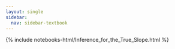 ```yaml
---
layout: single
sidebar:
  nav: sidebar-textbook
---
```


{% include notebooks-html/Inference_for_the_True_Slope.html %}
